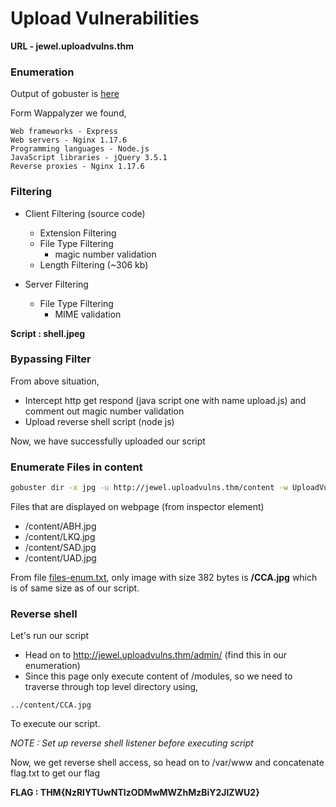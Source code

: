 # Upload Vulnerabilities

**URL - jewel.uploadvulns.thm**

### Enumeration
Output of gobuster is [here](./gobuster-output.txt)

Form Wappalyzer we found,
```
Web frameworks - Express
Web servers - Nginx 1.17.6
Programming languages - Node.js
JavaScript libraries - jQuery 3.5.1
Reverse proxies - Nginx 1.17.6
```

### Filtering
- Client Filtering (source code)
    - Extension Filtering
    - File Type Filtering
        - magic number validation
    - Length Filtering (~306 kb)

- Server Filtering
    - File Type Filtering
        - MIME validation

**Script : shell.jpeg**

### Bypassing Filter
From above situation,
- Intercept http get respond (java script one with name upload.js) and comment out magic number validation
- Upload reverse shell script (node js)

Now, we have successfully uploaded our script

### Enumerate Files in content

```bash
gobuster dir -x jpg -u http://jewel.uploadvulns.thm/content -w UploadVulnsWordlist.txt -o file-enum.txt
```

Files that are displayed on webpage (from inspector element)
- /content/ABH.jpg
- /content/LKQ.jpg
- /content/SAD.jpg
- /content/UAD.jpg

From file [files-enum.txt](./files-enum.txt), only image with size 382 bytes is **/CCA.jpg** which is of same size as of our script.

### Reverse shell
Let's run our script
- Head on to http://jewel.uploadvulns.thm/admin/ (find this in our enumeration)
- Since this page only execute content of /modules, so we need to traverse through top level directory using, <br>
```
../content/CCA.jpg
```
To execute our script.

*NOTE : Set up reverse shell listener before executing script*

Now, we get reverse shell access, so head on to /var/www and concatenate flag.txt to get our flag

**FLAG : THM{NzRlYTUwNTIzODMwMWZhMzBiY2JlZWU2}**
